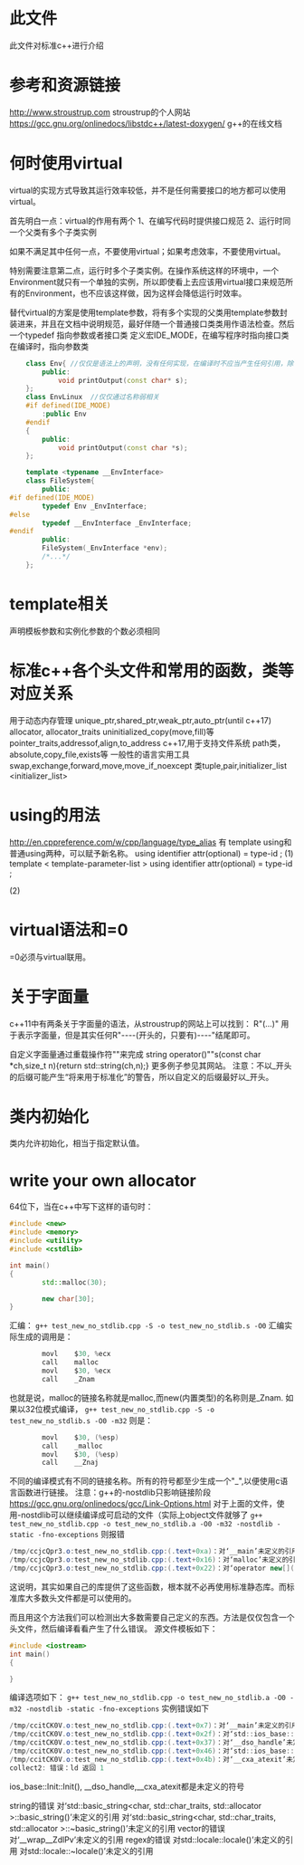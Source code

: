# 此文件
此文件对标准c++进行介绍

# 参考和资源链接
http://www.stroustrup.com  stroustrup的个人网站
https://gcc.gnu.org/onlinedocs/libstdc++/latest-doxygen/  g++的在线文档

# 何时使用virtual
virtual的实现方式导致其运行效率较低，并不是任何需要接口的地方都可以使用virtual。

首先明白一点：virtual的作用有两个
1、在编写代码时提供接口规范
2、运行时同一个父类有多个子类实例

如果不满足其中任何一点，不要使用virtual；如果考虑效率，不要使用virtual。

特别需要注意第二点，运行时多个子类实例。在操作系统这样的环境中，一个Environment就只有一个单独的实例，所以即使看上去应该用virtual接口来规范所有的Environment，也不应该这样做，因为这样会降低运行时效率。

替代virtual的方案是使用template参数，将有多个实现的父类用template参数封装进来，并且在文档中说明规范，最好伴随一个普通接口类类用作语法检查。然后一个typedef 指向参数或者接口类
定义宏IDE_MODE，在编写程序时指向接口类
在编译时，指向参数类

<!-- 当然，这样做之后，你就不能定义静态函数以及其他变量。 【正确吗？】-->

```c++
    class Env{ //仅仅是语法上的声明，没有任何实现，在编译时不应当产生任何引用，除了常数
        public:
            void printOutput(const char* s);
    };
    class EnvLinux  //仅仅通过名称弱相关
    #if defined(IDE_MODE)
        :public Env
    #endif
    {
        public:
            void printOutput(const char *s);
    };

    template <typename __EnvInterface>
    class FileSystem{
        public:
#if defined(IDE_MODE)
        typedef Env _EnvInterface;
#else
        typedef __EnvInterface _EnvInterface;
#endif
        public:
        FileSystem(_EnvInterface *env);
        /*...*/
    };

```

# template相关
声明模板参数和实例化参数的个数必须相同
# 标准c++各个头文件和常用的函数，类等对应关系
<memory> 用于动态内存管理 
        unique_ptr,shared_ptr,weak_ptr,auto_ptr(until c++17)
        allocator, allocator_traits
        uninitialized_copy(move,fill)等
        pointer_traits,addressof,align,to_address
<filesystem>  c++17,用于支持文件系统
        path类，
        absolute,copy_file,exists等
<utility>   一般性的语言实用工具    
        swap,exchange,forward,move,move_if_noexcept
        类tuple,pair,initializer_list
<initializer_list> 


# using的用法
http://en.cppreference.com/w/cpp/language/type_alias
有 template using和普通using两种，可以赋予新名称。
using identifier attr(optional) = type-id ; (1) 
template < template-parameter-list >
using identifier attr(optional) = type-id ;

(2) 

# virtual语法和=0
=0必须与virtual联用。


# 关于字面量
c++11中有两条关于字面量的语法，从stroustrup的网站上可以找到：
R"(...)" 用于表示字面量，但是其实任何R"----(开头的，只要有)----"结尾即可。

自定义字面量通过重载操作符""来完成
string operator()""s(const char *ch,size_t n){return std::string(ch,n);}
更多例子参见其网站。
注意：不以_开头的后缀可能产生“将来用于标准化”的警告，所以自定义的后缀最好以_开头。

# 类内初始化
类内允许初始化，相当于指定默认值。

# write your own allocator
64位下，当在c++中写下这样的语句时：
```c++
#include <new>
#include <memory>
#include <utility>
#include <cstdlib>

int main()
{
        std::malloc(30);

        new char[30];
}
```
汇编：
`g++ test_new_no_stdlib.cpp -S -o test_new_no_stdlib.s -O0`
汇编实际生成的调用是：
```java
        movl    $30, %ecx
        call    malloc
        movl    $30, %ecx
        call    _Znam
```
也就是说，malloc的链接名称就是malloc,而new(内置类型)的名称则是_Znam.
如果以32位模式编译，
`g++ test_new_no_stdlib.cpp -S -o test_new_no_stdlib.s -O0 -m32`
则是：
```java
        movl    $30, (%esp)
        call    _malloc
        movl    $30, (%esp)
        call    __Znaj
```
不同的编译模式有不同的链接名称。所有的符号都至少生成一个"_",以便使用c语言函数进行链接。
注意：g++的-nostdlib只影响链接阶段
https://gcc.gnu.org/onlinedocs/gcc/Link-Options.html
对于上面的文件，使用-nostdlib可以继续编译成可启动的文件（实际上object文件就够了
`g++ test_new_no_stdlib.cpp -o test_new_no_stdlib.a -O0 -m32 -nostdlib -static -fno-exceptions`
则报错
```java
/tmp/ccjcQpr3.o:test_new_no_stdlib.cpp:(.text+0xa)：对‘__main’未定义的引用
/tmp/ccjcQpr3.o:test_new_no_stdlib.cpp:(.text+0x16)：对‘malloc’未定义的引用
/tmp/ccjcQpr3.o:test_new_no_stdlib.cpp:(.text+0x22)：对‘operator new[](unsigned int)’未定义的引用
```
这说明，其实如果自己的库提供了这些函数，根本就不必再使用标准静态库。而标准库大多数头文件都是可以使用的。

而且用这个方法我们可以检测出大多数需要自己定义的东西。方法是仅仅包含一个头文件，然后编译看看产生了什么错误。
源文件模板如下：
```c++
#include <iostream>
int main()
{

}
```
编译选项如下：
`g++ test_new_no_stdlib.cpp -o test_new_no_stdlib.a -O0 -m32 -nostdlib -static -fno-exceptions`
实例错误如下
```java
/tmp/ccitCK0V.o:test_new_no_stdlib.cpp:(.text+0x7)：对‘__main’未定义的引用
/tmp/ccitCK0V.o:test_new_no_stdlib.cpp:(.text+0x2f)：对‘std::ios_base::Init::Init()’未定义的引用
/tmp/ccitCK0V.o:test_new_no_stdlib.cpp:(.text+0x37)：对‘__dso_handle’未定义的引用
/tmp/ccitCK0V.o:test_new_no_stdlib.cpp:(.text+0x46)：对‘std::ios_base::Init::~Init()’未定义的引用
/tmp/ccitCK0V.o:test_new_no_stdlib.cpp:(.text+0x4b)：对‘__cxa_atexit’未定义的引用
collect2: 错误：ld 返回 1
```
ios_base::Init::Init(), __dso_handle,__cxa_atexit都是未定义的符号

string的错误
        对‘std::basic_string<char, std::char_traits<char>, std::allocator<char> >::basic_string()’未定义的引用
         对‘std::basic_string<char, std::char_traits<char>, std::allocator<char> >::~basic_string()’未定义的引用
vector的错误
        对‘__wrap__ZdlPv’未定义的引用
regex的错误
        对std::locale::locale()’未定义的引用
        对std::locale::~locale()’未定义的引用
